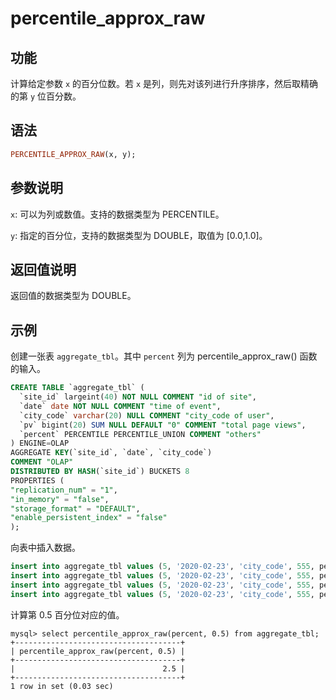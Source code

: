 # percentile_approx_raw

## 功能

计算给定参数 `x` 的百分位数。若 `x` 是列，则先对该列进行升序排序，然后取精确的第 `y` 位百分数。

## 语法

```Haskell
PERCENTILE_APPROX_RAW(x, y);
```

## 参数说明

`x`: 可以为列或数值。支持的数据类型为 PERCENTILE。

`y`: 指定的百分位，支持的数据类型为 DOUBLE，取值为 [0.0,1.0]。

## 返回值说明

返回值的数据类型为 DOUBLE。

## 示例

创建一张表 `aggregate_tbl`。其中 `percent` 列为 percentile_approx_raw() 函数的输入。

  ```sql
  CREATE TABLE `aggregate_tbl` (
    `site_id` largeint(40) NOT NULL COMMENT "id of site",
    `date` date NOT NULL COMMENT "time of event",
    `city_code` varchar(20) NULL COMMENT "city_code of user",
    `pv` bigint(20) SUM NULL DEFAULT "0" COMMENT "total page views",
    `percent` PERCENTILE PERCENTILE_UNION COMMENT "others"
  ) ENGINE=OLAP
  AGGREGATE KEY(`site_id`, `date`, `city_code`)
  COMMENT "OLAP"
  DISTRIBUTED BY HASH(`site_id`) BUCKETS 8
  PROPERTIES (
  "replication_num" = "1",
  "in_memory" = "false",
  "storage_format" = "DEFAULT",
  "enable_persistent_index" = "false"
  );
  ```

向表中插入数据。

```sql
insert into aggregate_tbl values (5, '2020-02-23', 'city_code', 555, percentile_hash(1));
insert into aggregate_tbl values (5, '2020-02-23', 'city_code', 555, percentile_hash(2));
insert into aggregate_tbl values (5, '2020-02-23', 'city_code', 555, percentile_hash(3));
insert into aggregate_tbl values (5, '2020-02-23', 'city_code', 555, percentile_hash(4));
```

计算第 0.5 百分位对应的值。

  ```Plain Text
  mysql> select percentile_approx_raw(percent, 0.5) from aggregate_tbl;
  +-------------------------------------+
  | percentile_approx_raw(percent, 0.5) |
  +-------------------------------------+
  |                                 2.5 |
  +-------------------------------------+
  1 row in set (0.03 sec)
  ```
